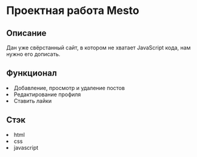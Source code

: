 <h1>Проектная работа Mesto</h1>
<h2>Описание</h2>
Дан уже свёрстанный сайт, в котором не хватает JavaScript кода, нам нужно его дописать.

<h2>Функционал</h2>
<li>Добавление, просмотр и удаление постов</li>
<li>Редактирование профиля</li>
<li>Cтавить лайки</li>

<h2>Стэк</h2>
<li>html</li>
<li>css</li>
<li>javascript</li>
